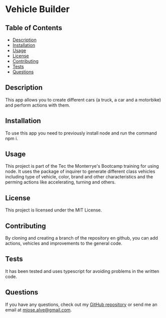 
# Vehicle Builder

## Table of Contents
- [Description](#description)
- [Installation](#installation)
- [Usage](#usage)
- [License](#license)
- [Contributing](#contributing)
- [Tests](#tests)
- [Questions](#questions)

## Description
This app allows you to create different cars (a truck, a car and a motorbike) and perform actions with them.

## Installation
To use this app you need to previously install node and run the command npm i.

## Usage
This project is part of the Tec the Monterrye's Bootcamp training for using node. It uses the package of inquirer to generate different class vehicles including type of vehicle, color, brand and other characteristics and the perming actions like accelerating, turning and others.

## License
This project is licensed under the MIT License.

## Contributing
By cloning and creating a branch of the repository en github, you can add actions, vehicles and improvements to the general code.

## Tests
It has been tested and uses typescript for avoiding problems in the written code.

## Questions
If you have any questions, check out my [GitHub repository](https://github.com/MajoAlvarezcode) or send me an email at mjose.alve@gmail.com.
